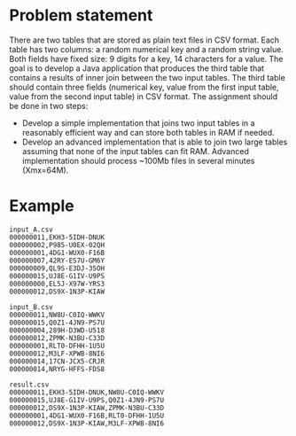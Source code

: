 # Problem statement
There are two tables that are stored as plain text files in CSV format. Each table has two columns: a random numerical key and a random string value. Both fields have fixed size: 9 digits for a key, 14 characters for a value. The goal is to develop a Java application that produces the third table that contains a results of inner join between the two input tables. The third table should contain three fields (numerical key, value from the first input table, value from the second input table) in CSV format. The assignment should be done in two steps:

* Develop a simple implementation that joins two input tables in a reasonably efficient way and can store both tables in RAM if needed.
* Develop an advanced implementation that is able to join two large tables assuming that none of the input tables can fit RAM. Advanced implementation should process ~100Mb files in several minutes (Xmx=64M).

# Example
```
input_A.csv
000000011,EKH3-5IDH-DNUK
000000002,P985-U0EX-02QH
000000001,4DG1-WUX0-F16B
000000007,42RY-ES7U-GM6Y
000000009,QL9S-E3DJ-35OH
000000015,UJ8E-G1IV-U9PS
000000000,EL5J-X97W-YRS3
000000012,DS9X-1N3P-KIAW
```

```
input_B.csv
000000011,NW8U-C0IQ-WWKV
000000015,Q0Z1-4JN9-PS7U
000000004,289H-D3WD-U518
000000012,ZPMK-N3BU-C33D
000000001,RLT0-DFHH-1U5U
000000012,M3LF-XPWB-8NI6
000000014,17CN-JCX5-CRJR
000000014,NRYG-HFFS-FDS8
```

```
result.csv
000000011,EKH3-5IDH-DNUK,NW8U-C0IQ-WWKV
000000015,UJ8E-G1IV-U9PS,Q0Z1-4JN9-PS7U
000000012,DS9X-1N3P-KIAW,ZPMK-N3BU-C33D
000000001,4DG1-WUX0-F16B,RLT0-DFHH-1U5U
000000012,DS9X-1N3P-KIAW,M3LF-XPWB-8NI6
```